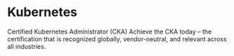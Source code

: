# Kubernetes

Certified Kubernetes Administrator (CKA)
Achieve the CKA today – the certification that is recognized globally, vendor-neutral, and relevant across all industries.
